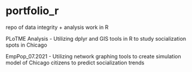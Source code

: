 # portfolio_r
repo of data integrity + analysis work in R

PLoTME Analysis - Utilizing dplyr and GIS tools in R to study socialization spots in Chicago

EmpPop_07.2021 - Utilizing network graphing tools to create simulation model of Chicago citizens to predict socialization trends
